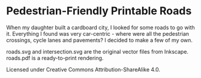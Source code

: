 # Pedestrian-Friendly Printable Roads

When my daughter built a cardboard city, I looked for some roads to go with it. Everything I found was very
car-centric - where were all the pedestrian crossings, cycle lanes and pavements? I decided to make a few
of my own.

roads.svg and intersection.svg are the original vector files from Inkscape. roads.pdf is a ready-to-print rendering.

Licensed under Creative Commons Attribution-ShareAlike 4.0.
